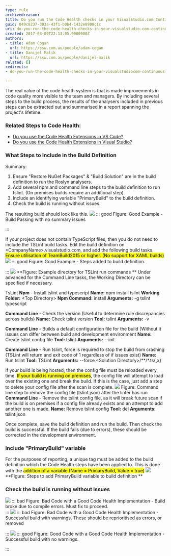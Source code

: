 ```yaml
---
type: rule
archivedreason: 
title: Do you run the Code Health checks in your VisualStudio.com Continuous Integration Build?
guid: 049c8237-303a-43f1-b0b4-1432e8908c1c
uri: do-you-run-the-code-health-checks-in-your-visualstudio-com-continuous-integration-build
created: 2017-03-09T22:13:05.0000000Z
authors:
- title: Adam Cogan
  url: https://ssw.com.au/people/adam-cogan
- title: Danijel Malik
  url: https://ssw.com.au/people/danijel-malik
related: []
redirects:
- do-you-run-the-code-health-checks-in-your-visualstudiocom-continuous-integration-build

---
```


The real value of the code health system is that is made improvements in code quality more visible to the team and managers. By including several steps to the build process, the results of the analysers included in previous steps can be extracted out and summarised in a report spanning the project's lifetime. 

<!--endintro-->

### Related Steps to Code Health:


* [Do you use the Code Health Extensions in VS Code?](/do-you-use-the-code-health-extensions-in-vs-code)
* [Do you use the Code Health Extensions in Visual Studio?](/do-you-use-the-code-health-extensions-in-visual-studio)




### What Steps to Include in the Build Definition

Summary:

1. Ensure "Restore NuGet Packages" & "Build Solution" are in the build definition to run the Roslyn analysers.
2. Add several npm and command line steps to the build definition to run tslint. (On premises builds require an additional step).
3. Include an identifying variable "PrimaryBuild" to the build definition.
4. Check the build is running without issues.


The resulting build should look like this.
![](VSO-Build-Good-1.png)
::: good
Figure: Good Example - Build Passing with no summary issues

:::


If your project does not contain TypeScript files, then you do not need to include the TSLint build tasks.
Edit the build definition on &lt;CompanyName&gt;.visualstudio.com, and add the following build tasks.
<mark>Ensure utilisation of TeamBuild2015 or higher. (No support for XAML builds)</mark>![](VSO-BuildDefinition-V3.png)
::: good
Figure: Good Example - Steps added to build definition.

:::
![](VSO-DirectoryExampleV2.png) **Figure: Example directory for TSLint run commands
** 
Under advanced for the Command Line tasks, the Working Directory can be specified if necessary.

TsLint
 **Npm** - Install tslint and typescript
 **Name:** npm install tslint
 **Working Folder:** &lt;Top Directory&gt;
 **Npm Command:** install
 **Arguments:** -g tslint typescript

 **Command Line** - Check the version (Useful to determine rule discrepancies across builds)
 **Name:** Check tslint version
 **Tool:** tslint
 **Arguments:** -v

 **Command Line** - Builds a default configuration file for the build (Without it issues can differ between build and development environment
 **Name:** Create tslint config file
 **Tool:** tslint
 **Arguments:** --init

 **Command Line** - Run tslint, force is required to stop the build from crashing (TSLint will return and exit code of 1 regardless of if issues exist)
 **Name:** Run tslint
 **Tool:** TSLint
 **Arguments:** --force &lt;Solution Directory&gt;/\*\*/\*.ts{,x}

If your build is being hosted, then the config file must be reloaded every time. <mark>If your build is running on premises</mark>, the config file will attempt to load over the existing one and break the build.
If this is the case, just add a step to delete your config file after the scan is complete.
![](VSO-RemoveConfig.png)
Figure: Command line step to remove the config file (tslint.json) after the linter has run
**Command Line** - Remove the tslint config file, as it will break future scan if the build is on premises if a config file already exists and an attempt to add another one is made.
 **Name:** Remove tslint config
 **Tool:** del
 **Arguments:** tslint.json

Once complete, save the build definition and run the build.
Then check the build is successful.
If the build fails (due to errors), these should be corrected in the development environment.

### Include "PrimaryBuild" variable


For the purposes of reporting, a unique tag must be added to the build definition which the Code Health steps have been applied to. 
This is done with the <mark>addition of a variable (Name = PrimaryBuild, Value = true)</mark>
![](VSO-AddVariableTag.png) **Figure: Steps to add PrimaryBuild variable to build definition
** 
### Check the build is running without issues

![](VSO-Build-Bad-1.png)
::: bad
Figure: Bad Code with a Good Code Health Implementation - Build broke due to compile errors. Must fix to proceed.  
:::
![](VSO-Build-Ok-1.png)
::: bad
Figure: Bad Code with a Good Code Health Implementation - Successful build with warnings. These should be reprioritised as errors, or removed

:::
![](VSO-Build-Good-1.png)
::: good
Figure:  Good Code with a Good Code Health Implementation - Successful build with no warnings.

:::
